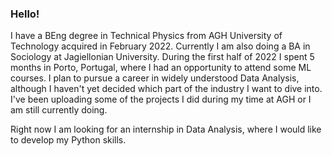 ### Hello!

I have a BEng degree in Technical Physics from AGH University of Technology acquired in February 2022.
Currently I am also doing a BA in Sociology at Jagiellonian University.
During the first half of 2022 I spent 5 months in Porto, Portugal, where I had an opportunity to attend some ML courses.
I plan to pursue a career in widely understood Data Analysis, although I haven't yet decided which part of the industry I want to dive into.
I've been uploading some of the projects I did during my time at AGH or I am still currently doing.

Right now I am looking for an internship in Data Analysis, where I would like to develop my Python skills.
